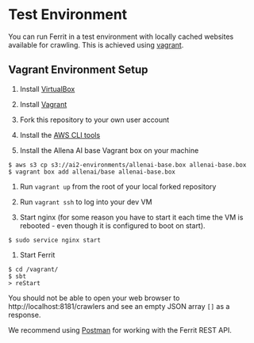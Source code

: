 # Test Environment

You can run Ferrit in a test environment with locally cached websites available for crawling. This is achieved using [vagrant](http://vagrantup.com).

## Vagrant Environment Setup

1. Install [VirtualBox](https://www.virtualbox.org/wiki/Downloads)

1. Install [Vagrant](https://www.vagrantup.com/downloads.html)

1. Fork this repository to your own user account

1. Install the [AWS CLI tools](http://aws.amazon.com/cli/)

1. Install the Allena AI base Vagrant box on your machine

  ```shell
  $ aws s3 cp s3://ai2-environments/allenai-base.box allenai-base.box
  $ vagrant box add allenai/base allenai-base.box
  ```

1. Run `vagrant up` from the root of your local forked repository

1. Run `vagrant ssh` to log into your dev VM

1. Start nginx (for some reason you have to start it each time the VM is rebooted - even though it is configured to boot on start).

  ```shell
  $ sudo service nginx start
  ```

1. Start Ferrit

  ```shell
  $ cd /vagrant/
  $ sbt
  > reStart
  ```

You should not be able to open your web browser to http://localhost:8181/crawlers and see an empty JSON array `[]` as a response.

We recommend using [Postman](http://www.getpostman.com/) for working with the Ferrit REST API.
